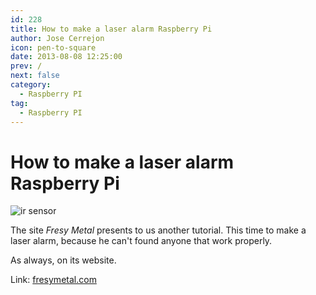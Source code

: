 ```yaml
---
id: 228
title: How to make a laser alarm Raspberry Pi
author: Jose Cerrejon
icon: pen-to-square
date: 2013-08-08 12:25:00
prev: /
next: false
category:
  - Raspberry PI
tag:
  - Raspberry PI
---
```


# How to make a laser alarm Raspberry Pi

![ir sensor](/images/2013/08/ir.jpg)

The site *Fresy Metal* presents to us another tutorial. This time to make a laser alarm, because he can't found anyone that work properly.

As always, on its website.

Link: [fresymetal.com](http://www.fresymetal.com/como-hacer-una-alarma-laser-con-raspberry/)